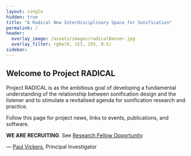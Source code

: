 ```yaml
---
layout: single
hidden: true
title: "A Radical New Interdisciplinary Space for Sonification"
permalink: /
header: 
  overlay_image: /assets/images/radicalBanner.jpg
  overlay_filter: rgba(0, 153, 155, 0.5)
sidebar:
---
```

## Welcome to Project RADICAL
Project RADICAL is as the ambitious goal of developing a fundamental understanding of the relationship between sonification design and the listener and to stimulate a revitalised agenda for sonification research and practice.

Follow this page for project news, links to events, publications, and software.

**WE ARE RECRUITING**. See [Research Fellow Opportunity](/about)

&mdash; [Paul Vickers](https://paulvickers.github.io/), Principal Investigator

